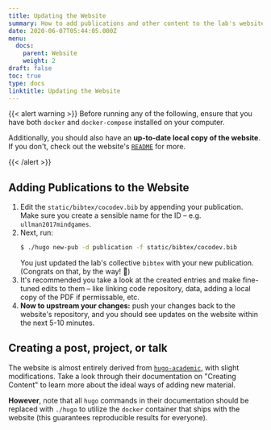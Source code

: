```yaml
---
title: Updating the Website
summary: How to add publications and other content to the lab's website.
date: 2020-06-07T05:44:05.000Z
menu:
  docs:
    parent: Website
    weight: 2
draft: false
toc: true
type: docs
linktitle: Updating the Website
---
```


{{< alert warning >}}
Before running any of the following, ensure that you have both `docker` and
`docker-compose` installed on your computer.

Additionally, you should also have an **up-to-date local copy of the website**.
If you don't, check out the website's [`README`][readme] for more.

[readme]: https://github.com/ionlights/cocodev.org/blob/master/readme.md

{{< /alert >}}

<a id="new-pubs"> </a>

## Adding Publications to the Website
1. Edit the `static/bibtex/cocodev.bib` by appending your publication. Make sure
   you create a sensible name for the ID &ndash; e.g. `ullman2017mindgames`.
1. Next, run:
   ```bash
   $ ./hugo new-pub -d publication -f static/bibtex/cocodev.bib
   ```
   You just updated the lab's collective `bibtex` with your new publication.
   (Congrats on that, by the way! :tada:) 
1. It's recommended you take a look at the created entries and make fine-tuned
   edits to them – like linking code repository, data, adding a local copy of
   the PDF if permissable, etc.
1. **Now to upstream your changes:** push your changes back to the website's
  repository, and you should see updates on the website within the next 5-10
  minutes.

[webrepo]: https://github.com/ionlights/cocodev.org

<a id="new-content"></a>

## Creating a post, project, or talk

The website is almost entirely derived from [`hugo-academic`][academic], with
slight modifications. Take a look through their documentation on "Creating
Content" to learn more about the ideal ways of adding new material.

**However**, note that all `hugo` commands in their documentation should be
replaced with `./hugo` to utilize the `docker` container that ships with the
website (this guarantees reproducible results for everyone).

[academic]: https://sourcethemes.com/academic